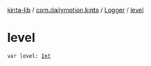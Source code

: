 [kinta-lib](../../index.md) / [com.dailymotion.kinta](../index.md) / [Logger](index.md) / [level](./level.md)

# level

`var level: `[`Int`](https://kotlinlang.org/api/latest/jvm/stdlib/kotlin/-int/index.html)